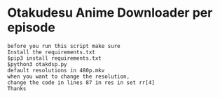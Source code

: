 # Otakudesu Anime Downloader per episode
```
before you run this script make sure
Install the requirements.txt
$pip3 install requirements.txt
$python3 otakdsp.py
default resolutions in 480p.mkv
when you want to change the resolution,
change the code in lines 87 in res in set rr[4]
Thanks 
```
